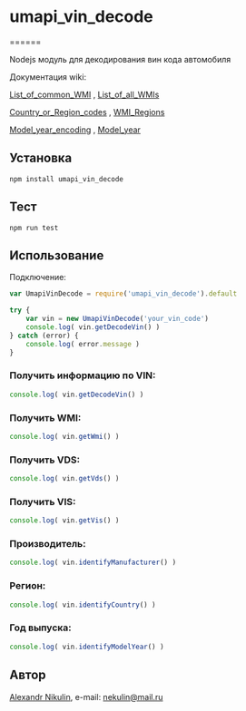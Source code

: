 # umapi_vin_decode
======

Nodejs модуль для декодирования вин кода автомобиля

Документация wiki:

[List_of_common_WMI](https://en.wikipedia.org/wiki/Vehicle_identification_number#List_of_common_WMI) , [List_of_all_WMIs](https://en.wikibooks.org/wiki/Vehicle_Identification_Numbers_(VIN_codes)/World_Manufacturer_Identifier_(WMI)#List_of_all_WMIs)

[Country_or_Region_codes](https://en.wikipedia.org/wiki/Vehicle_identification_number#Country_or_Region_codes) , [WMI_Regions](https://en.wikibooks.org/wiki/Vehicle_Identification_Numbers_(VIN_codes)/World_Manufacturer_Identifier_(WMI)#WMI_Regions)

[Model_year_encoding](https://en.wikipedia.org/wiki/Vehicle_identification_number#Model_year_encoding) , [Model_year](https://en.wikibooks.org/wiki/Vehicle_Identification_Numbers_(VIN_codes)/Model_year)


## Установка
```
npm install umapi_vin_decode
```

## Тест
```
npm run test
```

## Использование

Подключение:
```js
var UmapiVinDecode = require('umapi_vin_decode').default

try {
    var vin = new UmapiVinDecode('your_vin_code')
    console.log( vin.getDecodeVin() )
} catch (error) {
    console.log( error.message )
}
```

### Получить информацию по VIN:
```js
console.log( vin.getDecodeVin() )
```

### Получить WMI:
```js
console.log( vin.getWmi() )
```

### Получить VDS:
```js
console.log( vin.getVds() )
```

### Получить VIS:
```js
console.log( vin.getVis() )
```

### Производитель:
```js
console.log( vin.identifyManufacturer() )
```
### Регион:
```js
console.log( vin.identifyCountry() )
```
### Год выпуска:
```js
console.log( vin.identifyModelYear() )
```

## Автор

[Alexandr Nikulin](https://github.com/SashokNekulin/), e-mail: [nekulin@mail.ru](mailto:nekulin@mail.ru)